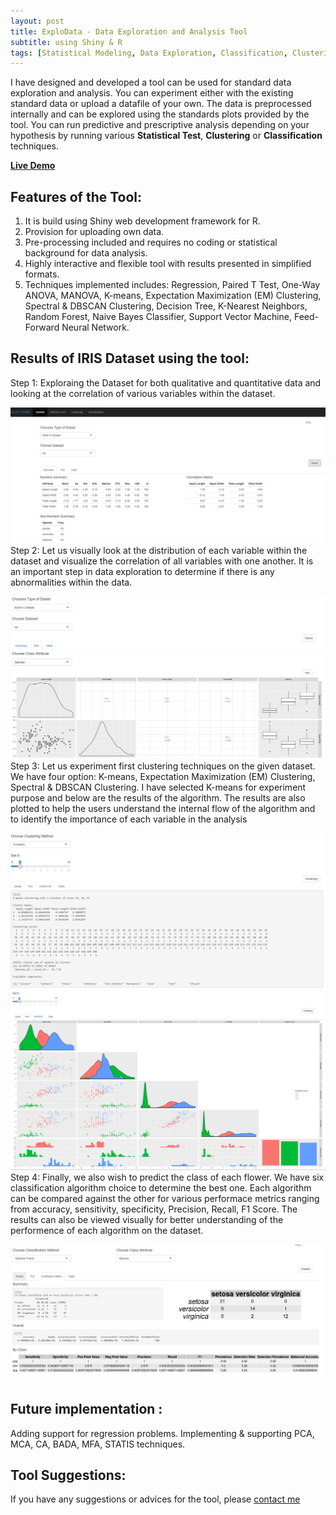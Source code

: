 ```yaml
---
layout: post
title: ExploData - Data Exploration and Analysis Tool
subtitle: using Shiny & R
tags: [Statistical Modeling, Data Exploration, Classification, Clustering, R, Shiny, Data Analysis, App Development]
---
```


I have designed and developed a tool can be used for standard data exploration and analysis. You can experiment either with the existing standard data or upload a datafile of your own. The data is preprocessed internally and can be explored using the standards plots provided by the tool. You can run predictive and prescriptive analysis depending on your hypothesis by running various **Statistical Test**, **Clustering** or **Classification** techniques. 

[**Live Demo**](https://srutijain.shinyapps.io/explodata/)

## Features of the Tool:
1. It is build using Shiny web development framework for R.
2. Provision for uploading own data.
3. Pre-processing included and requires no coding or statistical background for data analysis. 
4. Highly interactive and flexible tool with results presented in simplified formats.
5. Techniques implemented includes: Regression, Paired T Test, One-Way ANOVA, MANOVA, K-means, Expectation Maximization (EM) Clustering, Spectral & DBSCAN Clustering, Decision Tree, K-Nearest Neighbors, Random Forest, Naive Bayes Classifier, Support Vector Machine, Feed-Forward Neural Network. 

## Results of IRIS Dataset using the tool: 
Step 1: Exploraing the Dataset for both qualitative and quantitative data and looking at the correlation of various variables within the dataset.

![png](/img/Tool2.PNG)
Step 2: Let us visually look at the distribution of each variable within the dataset and visualize the correlation of all variables with one another. It is an important step in data exploration to determine if there is any abnormalities within the data. 

![png](/img/Tool1.PNG)
Step 3: Let us experiment first clustering techniques on the given dataset. We have four option: K-means, Expectation Maximization (EM) Clustering, Spectral & DBSCAN Clustering. I have selected K-means for experiment purpose and below are the results of the algorithm. The results are also plotted to help the users understand the internal flow of the algorithm and to identify the importance of each variable in the analysis

![png](/img/Tool3.PNG)
![png](/img/Tool4.PNG)
Step 4: Finally, we also wish to predict the class of each flower. We have six classification algorithm choice to determine the best one. Each algorithm can be compared against the other for various performace metrics ranging from accuracy, sensitivity, specificity, Precision, Recall, F1 Score. The results can also be viewed visually for better understanding of the performence of each algorithm on the dataset. 

![png](/img/Tool5.PNG)

## Future implementation : 

Adding support for regression problems. Implementing & supporting PCA, MCA, CA, BADA, MFA, STATIS techniques. 

## Tool Suggestions: 
If you have any suggestions or advices for the tool, please [contact me](http://srutisj.in/contact/)
